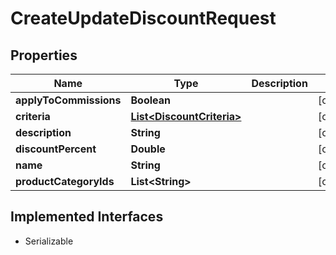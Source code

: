 

# CreateUpdateDiscountRequest


## Properties

| Name | Type | Description | Notes |
|------------ | ------------- | ------------- | -------------|
|**applyToCommissions** | **Boolean** |  |  [optional] |
|**criteria** | [**List&lt;DiscountCriteria&gt;**](DiscountCriteria.md) |  |  [optional] |
|**description** | **String** |  |  [optional] |
|**discountPercent** | **Double** |  |  [optional] |
|**name** | **String** |  |  [optional] |
|**productCategoryIds** | **List&lt;String&gt;** |  |  [optional] |


## Implemented Interfaces

* Serializable

